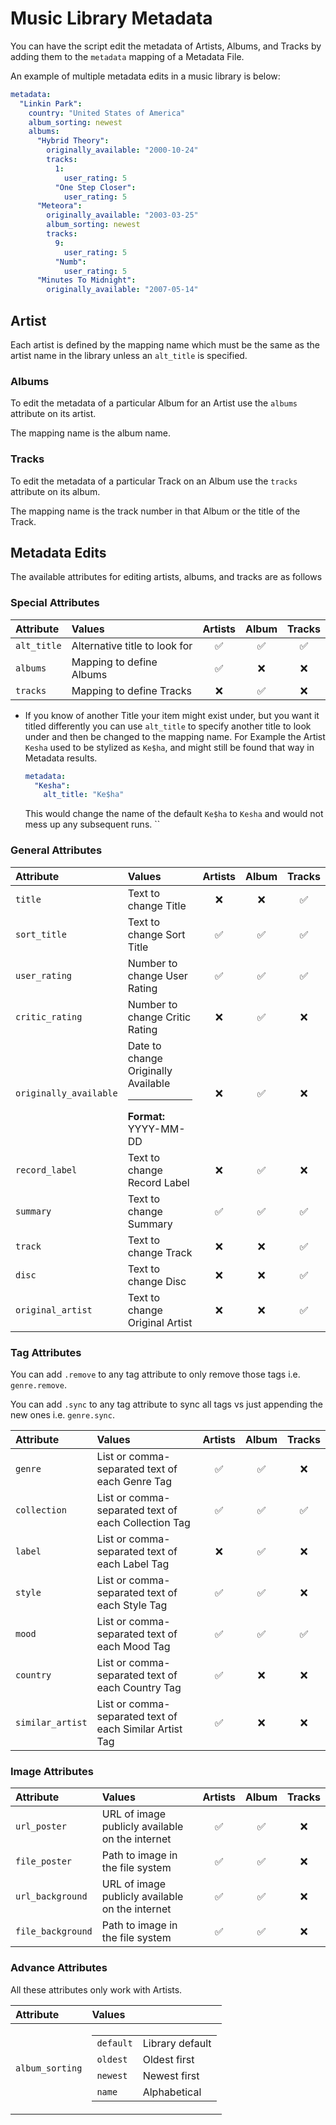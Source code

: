 # Music Library Metadata

You can have the script edit the metadata of Artists, Albums, and Tracks by adding them to the `metadata` mapping of a Metadata File.

An example of multiple metadata edits in a music library is below:

```yaml
metadata:
  "Linkin Park":
    country: "United States of America"
    album_sorting: newest
    albums:
      "Hybrid Theory":
        originally_available: "2000-10-24"
        tracks:
          1:
            user_rating: 5
          "One Step Closer":
            user_rating: 5
      "Meteora":
        originally_available: "2003-03-25"
        album_sorting: newest
        tracks:
          9:
            user_rating: 5
          "Numb":
            user_rating: 5
      "Minutes To Midnight":
        originally_available: "2007-05-14"
```

## Artist

Each artist is defined by the mapping name which must be the same as the artist name in the library unless an `alt_title` is specified.

### Albums

To edit the metadata of a particular Album for an Artist use the `albums` attribute on its artist.

The mapping name is the album name.

### Tracks

To edit the metadata of a particular Track on an Album use the `tracks` attribute on its album.

The mapping name is the track number in that Album or the title of the Track.

## Metadata Edits

The available attributes for editing artists, albums, and tracks are as follows

### Special Attributes

| Attribute   | Values                        | Artists  |  Album   |  Tracks  |
|:------------|:------------------------------|:--------:|:--------:|:--------:|
| `alt_title` | Alternative title to look for | &#9989;  | &#9989;  | &#9989;  |
| `albums`    | Mapping to define Albums      | &#9989;  | &#10060; | &#10060; |
| `tracks`    | Mapping to define Tracks      | &#10060; | &#9989;  | &#10060; |

* If you know of another Title your item might exist under, but you want it titled differently you can use `alt_title` to specify another title to look under and then be changed to the mapping name. For Example the Artist `Kesha` used to be stylized as `Ke$ha`, and might still be found that way in Metadata results.
    ```yaml
    metadata:
      "Kesha":
        alt_title: "Ke$ha"
    ```
    This would change the name of the default `Ke$ha` to `Kesha` and would not mess up any subsequent runs.
``
### General Attributes

| Attribute              | Values                                                        | Artists  |  Album   |  Tracks  |
|:-----------------------|:--------------------------------------------------------------|:--------:|:--------:|:--------:|
| `title`                | Text to change Title                                          | &#10060; | &#10060; | &#9989;  |
| `sort_title`           | Text to change Sort Title                                     | &#9989;  | &#9989;  | &#9989;  |
| `user_rating`          | Number to change User Rating                                  | &#9989;  | &#9989;  | &#9989;  |
| `critic_rating`        | Number to change Critic Rating                                | &#10060; | &#9989;  | &#10060; |
| `originally_available` | Date to change Originally Available<hr>**Format:** YYYY-MM-DD | &#10060; | &#9989;  | &#10060; |
| `record_label`         | Text to change Record Label                                   | &#10060; | &#9989;  | &#10060; |
| `summary`              | Text to change Summary                                        | &#9989;  | &#9989;  | &#9989;  |
| `track`                | Text to change Track                                          | &#10060; | &#10060; | &#9989;  |
| `disc`                 | Text to change Disc                                           | &#10060; | &#10060; | &#9989;  |
| `original_artist`      | Text to change Original Artist                                | &#10060; | &#10060; | &#9989;  |

### Tag Attributes

You can add `.remove` to any tag attribute to only remove those tags i.e. `genre.remove`. 

You can add `.sync` to any tag attribute to sync all tags vs just appending the new ones i.e. `genre.sync`.

| Attribute        | Values                                                  | Artists  |  Album   |  Tracks  |
|:-----------------|:--------------------------------------------------------|:--------:|:--------:|:--------:|
| `genre`          | List or comma-separated text of each Genre Tag          | &#9989;  | &#9989;  | &#10060; |
| `collection`     | List or comma-separated text of each Collection Tag     | &#9989;  | &#9989;  | &#9989;  |
| `label`          | List or comma-separated text of each Label Tag          | &#10060; | &#9989;  | &#10060; |
| `style`          | List or comma-separated text of each Style Tag          | &#9989;  | &#9989;  | &#10060; |
| `mood`           | List or comma-separated text of each Mood Tag           | &#9989;  | &#9989;  | &#9989;  |
| `country`        | List or comma-separated text of each Country Tag        | &#9989;  | &#10060; | &#10060; |
| `similar_artist` | List or comma-separated text of each Similar Artist Tag | &#9989;  | &#10060; | &#10060; |

### Image Attributes

| Attribute         | Values                                          | Artists |  Album  |  Tracks  |
|:------------------|:------------------------------------------------|:-------:|:-------:|:--------:|
| `url_poster`      | URL of image publicly available on the internet | &#9989; | &#9989; | &#10060; |
| `file_poster`     | Path to image in the file system                | &#9989; | &#9989; | &#10060; |
| `url_background`  | URL of image publicly available on the internet | &#9989; | &#9989; | &#10060; |
| `file_background` | Path to image in the file system                | &#9989; | &#9989; | &#10060; |

### Advance Attributes

All these attributes only work with Artists.

| Attribute       | Values                                                                                                                                                                                                                                           |
|:----------------|:-------------------------------------------------------------------------------------------------------------------------------------------------------------------------------------------------------------------------------------------------|
| `album_sorting` | <table class="clearTable"><tbody><tr><td>`default`</td><td>Library default</td></tr><tr><td>`oldest`</td><td>Oldest first</td></tr><tr><td>`newest`</td><td>Newest first</td></tr><tr><td>`name`</td><td>Alphabetical</td></tr></tbody></table>  |

